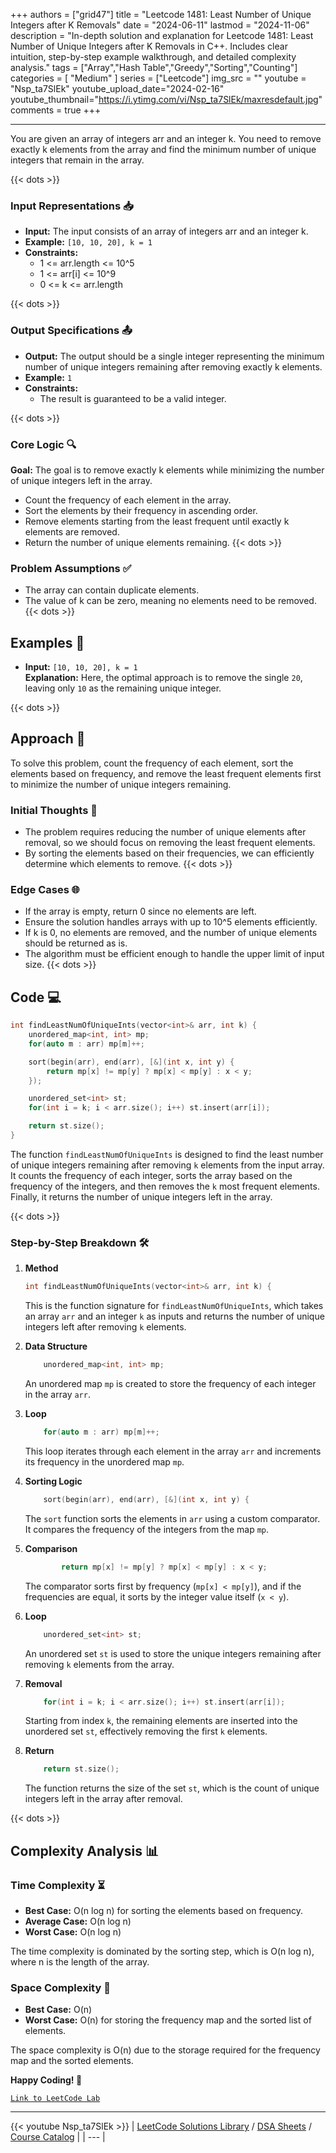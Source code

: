 
+++
authors = ["grid47"]
title = "Leetcode 1481: Least Number of Unique Integers after K Removals"
date = "2024-06-11"
lastmod = "2024-11-06"
description = "In-depth solution and explanation for Leetcode 1481: Least Number of Unique Integers after K Removals in C++. Includes clear intuition, step-by-step example walkthrough, and detailed complexity analysis."
tags = ["Array","Hash Table","Greedy","Sorting","Counting"]
categories = [
    "Medium"
]
series = ["Leetcode"]
img_src = ""
youtube = "Nsp_ta7SlEk"
youtube_upload_date="2024-02-16"
youtube_thumbnail="https://i.ytimg.com/vi/Nsp_ta7SlEk/maxresdefault.jpg"
comments = true
+++



---
You are given an array of integers arr and an integer k. You need to remove exactly k elements from the array and find the minimum number of unique integers that remain in the array.
<!--more-->
{{< dots >}}
### Input Representations 📥
- **Input:** The input consists of an array of integers arr and an integer k.
- **Example:** `[10, 10, 20], k = 1`
- **Constraints:**
	- 1 <= arr.length <= 10^5
	- 1 <= arr[i] <= 10^9
	- 0 <= k <= arr.length

{{< dots >}}
### Output Specifications 📤
- **Output:** The output should be a single integer representing the minimum number of unique integers remaining after removing exactly k elements.
- **Example:** `1`
- **Constraints:**
	- The result is guaranteed to be a valid integer.

{{< dots >}}
### Core Logic 🔍
**Goal:** The goal is to remove exactly k elements while minimizing the number of unique integers left in the array.

- Count the frequency of each element in the array.
- Sort the elements by their frequency in ascending order.
- Remove elements starting from the least frequent until exactly k elements are removed.
- Return the number of unique elements remaining.
{{< dots >}}
### Problem Assumptions ✅
- The array can contain duplicate elements.
- The value of k can be zero, meaning no elements need to be removed.
{{< dots >}}
## Examples 🧩
- **Input:** `[10, 10, 20], k = 1`  \
  **Explanation:** Here, the optimal approach is to remove the single `20`, leaving only `10` as the remaining unique integer.

{{< dots >}}
## Approach 🚀
To solve this problem, count the frequency of each element, sort the elements based on frequency, and remove the least frequent elements first to minimize the number of unique integers remaining.

### Initial Thoughts 💭
- The problem requires reducing the number of unique elements after removal, so we should focus on removing the least frequent elements.
- By sorting the elements based on their frequencies, we can efficiently determine which elements to remove.
{{< dots >}}
### Edge Cases 🌐
- If the array is empty, return 0 since no elements are left.
- Ensure the solution handles arrays with up to 10^5 elements efficiently.
- If k is 0, no elements are removed, and the number of unique elements should be returned as is.
- The algorithm must be efficient enough to handle the upper limit of input size.
{{< dots >}}
## Code 💻
```cpp
int findLeastNumOfUniqueInts(vector<int>& arr, int k) {
    unordered_map<int, int> mp;
    for(auto m : arr) mp[m]++;

    sort(begin(arr), end(arr), [&](int x, int y) {
        return mp[x] != mp[y] ? mp[x] < mp[y] : x < y;
    });

    unordered_set<int> st;
    for(int i = k; i < arr.size(); i++) st.insert(arr[i]);

    return st.size();
}
```

The function `findLeastNumOfUniqueInts` is designed to find the least number of unique integers remaining after removing `k` elements from the input array. It counts the frequency of each integer, sorts the array based on the frequency of the integers, and then removes the `k` most frequent elements. Finally, it returns the number of unique integers left in the array.

{{< dots >}}
### Step-by-Step Breakdown 🛠️
1. **Method**
	```cpp
	int findLeastNumOfUniqueInts(vector<int>& arr, int k) {
	```
	This is the function signature for `findLeastNumOfUniqueInts`, which takes an array `arr` and an integer `k` as inputs and returns the number of unique integers left after removing `k` elements.

2. **Data Structure**
	```cpp
	    unordered_map<int, int> mp;
	```
	An unordered map `mp` is created to store the frequency of each integer in the array `arr`.

3. **Loop**
	```cpp
	    for(auto m : arr) mp[m]++;
	```
	This loop iterates through each element in the array `arr` and increments its frequency in the unordered map `mp`.

4. **Sorting Logic**
	```cpp
	    sort(begin(arr), end(arr), [&](int x, int y) {
	```
	The `sort` function sorts the elements in `arr` using a custom comparator. It compares the frequency of the integers from the map `mp`.

5. **Comparison**
	```cpp
	        return mp[x] != mp[y] ? mp[x] < mp[y] : x < y;
	```
	The comparator sorts first by frequency (`mp[x] < mp[y]`), and if the frequencies are equal, it sorts by the integer value itself (`x < y`).

6. **Loop**
	```cpp
	    unordered_set<int> st;
	```
	An unordered set `st` is used to store the unique integers remaining after removing `k` elements from the array.

7. **Removal**
	```cpp
	    for(int i = k; i < arr.size(); i++) st.insert(arr[i]);
	```
	Starting from index `k`, the remaining elements are inserted into the unordered set `st`, effectively removing the first `k` elements.

8. **Return**
	```cpp
	    return st.size();
	```
	The function returns the size of the set `st`, which is the count of unique integers left in the array after removal.

{{< dots >}}
## Complexity Analysis 📊
### Time Complexity ⏳
- **Best Case:** O(n log n) for sorting the elements based on frequency.
- **Average Case:** O(n log n)
- **Worst Case:** O(n log n)

The time complexity is dominated by the sorting step, which is O(n log n), where n is the length of the array.

### Space Complexity 💾
- **Best Case:** O(n)
- **Worst Case:** O(n) for storing the frequency map and the sorted list of elements.

The space complexity is O(n) due to the storage required for the frequency map and the sorted elements.

**Happy Coding! 🎉**


[`Link to LeetCode Lab`](https://leetcode.com/problems/least-number-of-unique-integers-after-k-removals/description/)

---
{{< youtube Nsp_ta7SlEk >}}
| [LeetCode Solutions Library](https://grid47.xyz/leetcode/) / [DSA Sheets](https://grid47.xyz/sheets/) / [Course Catalog](https://grid47.xyz/courses/) |
| --- |
